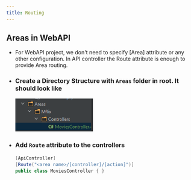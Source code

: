 ```yaml
---
title: Routing
---
```


## Areas in WebAPI
- For WebAPI project, we don't need to specify [Area] attribute or any other configuration. In API controller
  the Route attribute is enough to provide Area routing.

- ### Create a Directory Structure with `Areas` folder in root. It should look like
  ![Center_200](/assets/images/AspNetCore_01.PNG)

- ### Add `Route` attribute to the controllers 
  ```csharp
  [ApiController]
  [Route("<area name>/[controller]/[action]")]
  public class MoviesController { }
  ```
